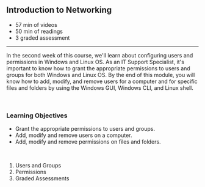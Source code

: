 ## Introduction to Networking

- 57 min of videos
- 50 min of readings
- 3 graded assessment

<hr>

In the second week of this course, we'll learn about configuring users and permissions in Windows and Linux OS. As an IT Support Specialist, it's important to know how to grant the appropriate permissions to users and groups for both Windows and Linux OS. By the end of this module, you will know how to add, modify, and remove users for a computer and for specific files and folders by using the Windows GUI, Windows CLI, and Linux shell.

<br>

### Learning Objectives

- Grant the appropriate permissions to users and groups.
- Add, modify and remove users on a computer.
- Add, modify and remove permissions on files and folders.

<br>

1. Users and Groups
2. Permissions
3. Graded Assessments
